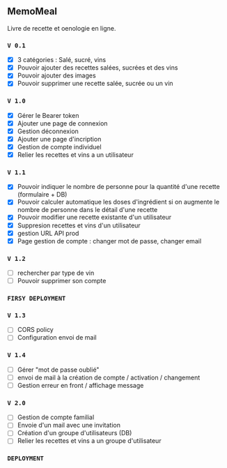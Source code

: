 ## MemoMeal

Livre de recette et oenologie en ligne.

### `V 0.1`

- [x] 3 catégories : Salé, sucré, vins
- [x] Pouvoir ajouter des recettes salées, sucrées et des vins
- [x] Pouvoir ajouter des images
- [x] Pouvoir supprimer une recette salée, sucrée ou un vin

### `V 1.0`

- [x] Gérer le Bearer token
- [x] Ajouter une page de connexion
- [x] Gestion déconnexion
- [x] Ajouter une page d'incription
- [x] Gestion de compte individuel
- [x] Relier les recettes et vins a un utilisateur

### `V 1.1`

- [x] Pouvoir indiquer le nombre de personne pour la quantité d'une recette (formulaire + DB)
- [x] Pouvoir calculer automatique les doses d'ingrédient si on augmente le nombre de personne dans le détail d'une recette
- [x] Pouvoir modifier une recette existante d'un utilisateur
- [x] Suppresion recettes et vins d'un utilisateur
- [x] gestion URL API prod
- [x] Page gestion de compte : changer mot de passe, changer email

### `V 1.2`

- [ ] rechercher par type de vin
- [ ] Pouvoir supprimer son compte

### `FIRSY DEPLOYMENT`

### `V 1.3`

- [ ] CORS policy
- [ ] Configuration envoi de mail

### `V 1.4`

- [ ] Gérer "mot de passe oublié"
- [ ] envoi de mail à la création de compte / activation / changement
- [ ] Gestion erreur en front / affichage message

### `V 2.0`

- [ ] Gestion de compte familial
- [ ] Envoie d'un mail avec une invitation
- [ ] Création d'un groupe d'utilisateurs (DB)
- [ ] Relier les recettes et vins a un groupe d'utilisateur

### `DEPLOYMENT`
